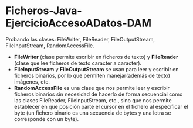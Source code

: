 # Ficheros-Java-EjercicioAccesoADatos-DAM
Probando las clases: FileWriter, FileReader, FileOutputStream, FileInputStream, RandomAccessFile.

- **FileWriter** (clase permite escribir en ficheros de texto) y **FileReader** (clase que lee ficheros de texto caracter a caracter).
- **FileInputStream** y **FileOutputStream** se usan para leer y escribir en ficheros binarios, por lo que permiten manejar(además de texto) imágenes, etc.
- **RandomAccessFile** es una clase que nos permite leer y escribir ficheros binarios sin necesidad de hacerlo de forma secuencial como las clases FileReader, FileInputStream, etc., sino que nos permite establecer en que posición parte el cursor en el fichero al específicar el byte (un fichero binario es una secuencia de bytes y una letra se corresponde con un byte).
